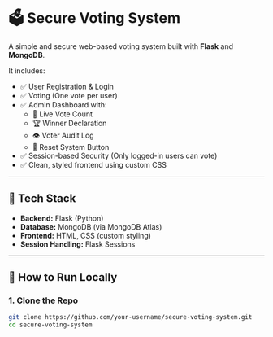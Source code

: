 # 🗳️ Secure Voting System

A simple and secure web-based voting system built with **Flask** and **MongoDB**.

It includes:

- ✅ User Registration & Login
- ✅ Voting (One vote per user)
- ✅ Admin Dashboard with:
  - 🧮 Live Vote Count
  - 🏆 Winner Declaration
  - 👁️ Voter Audit Log
  - 🔁 Reset System Button
- ✅ Session-based Security (Only logged-in users can vote)
- ✅ Clean, styled frontend using custom CSS

---

## 🔧 Tech Stack

- **Backend:** Flask (Python)
- **Database:** MongoDB (via MongoDB Atlas)
- **Frontend:** HTML, CSS (custom styling)
- **Session Handling:** Flask Sessions

---

## 🚀 How to Run Locally

### 1. Clone the Repo

```bash
git clone https://github.com/your-username/secure-voting-system.git
cd secure-voting-system
